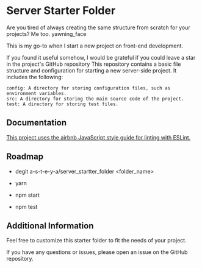 # Server Starter Folder

Are you tired of always creating the same structure from scratch for your projects? Me too. yawning_face

This is my go-to when I start a new project on front-end development.

If you found it useful somehow, I would be grateful if you could leave a star in the project's GitHub repository
This repository contains a basic file structure and configuration for starting a new server-side project. It includes the following:

    config: A directory for storing configuration files, such as environment variables.
    src: A directory for storing the main source code of the project.
    test: A directory for storing test files.


## Documentation

[This project uses the airbnb JavaScript style guide for linting with ESLint.](https://github.com/airbnb/javascript)


## Roadmap

- degit a-s-t-e-y-a/server_startter_folder <folder_name>

- yarn

- npm start

- npm test


## Additional Information

Feel free to customize this starter folder to fit the needs of your project.

If you have any questions or issues, please open an issue on the GitHub repository.


